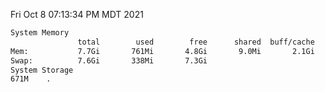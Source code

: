 Fri Oct  8 07:13:34 PM MDT 2021
```bash
System Memory
               total        used        free      shared  buff/cache   available
Mem:           7.7Gi       761Mi       4.8Gi       9.0Mi       2.1Gi       6.6Gi
Swap:          7.6Gi       338Mi       7.3Gi
System Storage
671M	.
```
```bash
